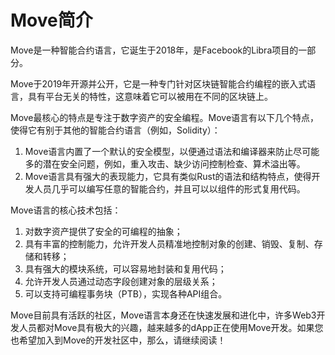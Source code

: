 # Move简介

Move是一种智能合约语言，它诞生于2018年，是Facebook的Libra项目的一部分。

Move于2019年开源并公开，它是一种专门针对区块链智能合约编程的嵌入式语言，具有平台无关的特性，这意味着它可以被用在不同的区块链上。

Move最核心的特点是专注于数字资产的安全编程。Move语言有以下几个特点，使得它有别于其他的智能合约语言（例如，Solidity）：

1. Move语言内置了一个默认的安全模型，以便通过语法和编译器来防止尽可能多的潜在安全问题，例如，重入攻击、缺少访问控制检查、算术溢出等。
2. Move语言具有强大的表现能力，它具有类似Rust的语法和结构特点，使得开发人员几乎可以编写任意的智能合约，并且可以以组件的形式复用代码。

Move语言的核心技术包括：

1. 对数字资产提供了安全的可编程的抽象；
2. 具有丰富的控制能力，允许开发人员精准地控制对象的创建、销毁、复制、存储和转移；
3. 具有强大的模块系统，可以容易地封装和复用代码；
4. 允许开发人员通过动态字段创建对象的层级关系；
5. 可以支持可编程事务块（PTB），实现各种API组合。

Move目前具有活跃的社区，Move语言本身还在快速发展和进化中，许多Web3开发人员都对Move具有极大的兴趣，越来越多的dApp正在使用Move开发。如果您也希望加入到Move的开发社区中，那么，请继续阅读！
